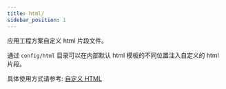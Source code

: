 ```yaml
---
title: html/
sidebar_position: 1
---
```


应用工程方案自定义 html 片段文件。

通过 `config/html` 目录可以在内部默认 html 模板的不同位置注入自定义的 html 片段。

具体使用方式请参考: [自定义 HTML](/docs/guides/basic-features/html)
